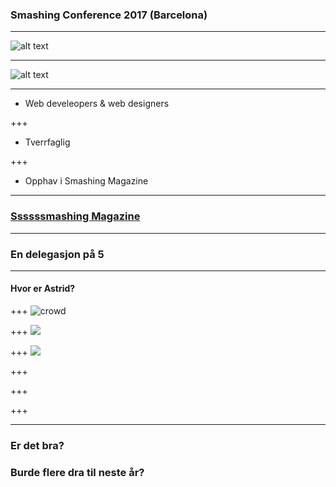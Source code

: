 ### Smashing Conference 2017 (Barcelona)

---

![alt text](../blob/master/cat.png)

---

![alt text](../blob/master/smashing-CAT.png)

---

* Web develeopers & web designers

+++
* Tverrfaglig

+++
* Opphav i Smashing Magazine


---

### [Ssssssmashing Magazine](https://www.smashingmagazine.com/)

---

### En delegasjon på 5
---
#### Hvor er Astrid?
+++
![crowd](https://farm5.staticflickr.com/4510/37777565241_ca5d58686b_k.jpg)

+++
![](https://farm5.staticflickr.com/4446/23924880088_d7943d80ff_k.jpg)

+++
![](../blob/master/feelings-talk.jpg)

+++
![]()

+++
![]()

+++
![]()

---

### Er det bra?

### Burde flere dra til neste år?

### 


